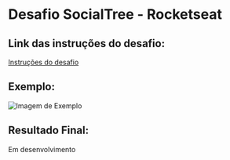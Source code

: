 # Desafio SocialTree - Rocketseat

## Link das instruções do desafio:

[Instruções do desafio](https://efficient-sloth-d85.notion.site/Desafio-Social-Tree-a4008e467a3248c4b05c97cf78aea44f)

## Exemplo:
![Imagem de Exemplo](https://efficient-sloth-d85.notion.site/image/https%3A%2F%2Fs3-us-west-2.amazonaws.com%2Fsecure.notion-static.com%2F152cec1f-b8ad-4b3a-9520-e1fbd5433a32%2FMacBook_Pro_16_inch.png?id=fab245df-3678-4f46-99be-a21c450ae1f3&table=block&spaceId=08f749ff-d06d-49a8-a488-9846e081b224&width=2000&userId=&cache=v2)


## Resultado Final:

Em desenvolvimento